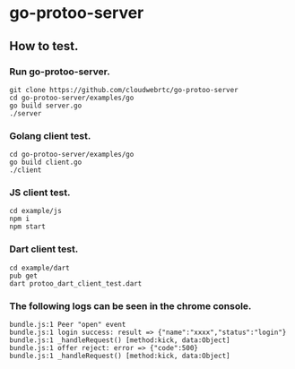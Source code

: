 # go-protoo-server

## How to test.
### Run go-protoo-server.
```
git clone https://github.com/cloudwebrtc/go-protoo-server
cd go-protoo-server/examples/go
go build server.go
./server
```
### Golang client test.
```
cd go-protoo-server/examples/go
go build client.go
./client
```
### JS client test.
```
cd example/js
npm i
npm start
```
### Dart client test.
```
cd example/dart
pub get
dart protoo_dart_client_test.dart
```
### The following logs can be seen in the chrome console.
```
bundle.js:1 Peer "open" event
bundle.js:1 login success: result => {"name":"xxxx","status":"login"}
bundle.js:1 _handleRequest() [method:kick, data:Object]
bundle.js:1 offer reject: error => {"code":500}
bundle.js:1 _handleRequest() [method:kick, data:Object]
```
